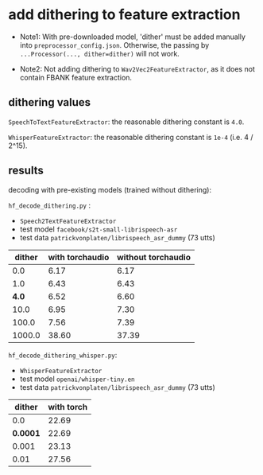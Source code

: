 # add dithering to feature extraction

- Note1: With pre-downloaded model, 'dither' must be added manually into `preprocessor_config.json`.
  Otherwise, the passing by `...Processor(..., dither=dither)` will not work.

- Note2: Not adding dithering to `Wav2Vec2FeatureExtractor`, as it does not contain FBANK feature extraction.

## dithering values

`SpeechToTextFeatureExtractor`: the reasonable dithering constant is `4.0`.

`WhisperFeatureExtractor`: the reasonable dithering constant is `1e-4` (i.e. 4 / 2^15).

## results
decoding with pre-existing models (trained without dithering):

`hf_decode_dithering.py` :
- `Speech2TextFeatureExtractor`
- test model `facebook/s2t-small-librispeech-asr`
- test data `patrickvonplaten/librispeech_asr_dummy` (73 utts)

| dither | with torchaudio | without torchaudio |
|--------|-----------------|--------------------|
| 0.0    | 6.17            | 6.17               |
| 1.0    | 6.43            | 6.43               |
|**4.0** | 6.52            | 6.60               |
| 10.0   | 6.95            | 7.30               |
| 100.0  | 7.56            | 7.39               |
| 1000.0 | 38.60           | 37.39              |



`hf_decode_dithering_whisper.py`:
- `WhisperFeatureExtractor`
- test model `openai/whisper-tiny.en`
- test data `patrickvonplaten/librispeech_asr_dummy` (73 utts)

| dither   | with torch |
|----------|------------|
| 0.0      | 22.69      |
|**0.0001**| 22.69      |
| 0.001    | 23.13      |
| 0.01     | 27.56      |
